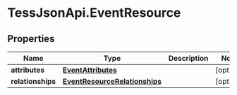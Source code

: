 # TessJsonApi.EventResource

## Properties
Name | Type | Description | Notes
------------ | ------------- | ------------- | -------------
**attributes** | [**EventAttributes**](EventAttributes.md) |  | [optional] 
**relationships** | [**EventResourceRelationships**](EventResourceRelationships.md) |  | [optional] 


